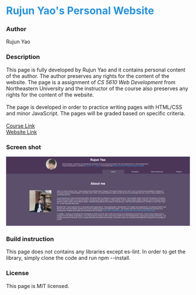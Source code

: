 <h1 style="color: #2892d7">Rujun Yao's Personal Website</h1>
<h3>Author</h3>
<p>Rujun Yao</p>
<h3>Description</h3>
<p>This page is fully developed by Rujun Yao and it contains personal content of the author. The author preserves any 
rights for the content of the website. The page is a assignment of <i>CS 5610 Web Development</i> from Northeastern
University and the instructor of the course also preserves any rights for the content of the website.<br><br> The page is 
developed in order to practice writing pages with HTML/CSS and minor JavaScript. The pages will be graded based on 
specific criteria. <br><br><a href="https://johnguerra.co/classes/webDevelopment_fall_2020/">Course Link </a>
<br><a href="http://rujunyao.com/">Website Link</a>
</p>
<h3>Screen shot</h3>
<img src="screenshots/1.png" alt="screenshot">
<h3>Build instruction</h3>
<p>This page does not contains any libraries except es-lint. In order to get the library, simply clone the code
and run npm --install. </p>
<h3>License</h3>
<p>This page is MIT licensed. </p>
